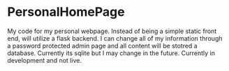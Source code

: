 # PersonalHomePage

My code for my personal webpage. Instead of being a simple static front end, will utilize a flask backend.  I can change 
all of my information through a password protected admin page and all content will be stotred a database. Currently its sqlite 
but I may change in the future. Currently in development and not live.
